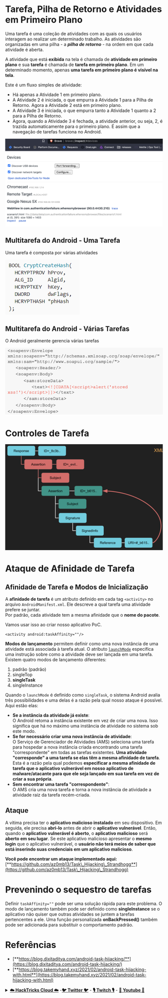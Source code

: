 # Tarefa, Pilha de Retorno e Atividades em Primeiro Plano

Uma tarefa é uma coleção de atividades com as quais os usuários interagem ao realizar um determinado trabalho. As atividades são organizadas em uma pilha - a _**pilha de retorno**_ - na ordem em que cada atividade é aberta.

A atividade que está **exibida** na tela é chamada de **atividade em primeiro plano** e sua **tarefa** é chamada de **tarefa em primeiro plano**. Em um determinado momento, apenas **uma tarefa em primeiro plano é visível na tela**.

Este é um fluxo simples de atividade:

* Há apenas a Atividade 1 em primeiro plano.
* A Atividade 2 é iniciada, o que empurra a Atividade 1 para a Pilha de Retorno. Agora a Atividade 2 está em primeiro plano.
* A Atividade 3 é iniciada, o que empurra tanto a Atividade 1 quanto a 2 para a Pilha de Retorno.
* Agora, quando a Atividade 3 é fechada, a atividade anterior, ou seja, 2, é trazida automaticamente para o primeiro plano. É assim que a navegação de tarefas funciona no Android.

![](<../../.gitbook/assets/image (548).png>)

## Multitarefa do Android - Uma Tarefa

Uma tarefa é composta por várias atividades

![](<../../.gitbook/assets/image (549).png>)

## Multitarefa do Android - Várias Tarefas

O Android geralmente gerencia várias tarefas

![](<../../.gitbook/assets/image (550).png>)

# Controles de Tarefa

![](<../../.gitbook/assets/image (551).png>)

# Ataque de Afinidade de Tarefa

## Afinidade de Tarefa e Modos de Inicialização

A **afinidade de tarefa** é um atributo definido em cada tag `<activity>` no arquivo `AndroidManifest.xml`. Ele descreve a qual tarefa uma atividade prefere se juntar.\
Por padrão, cada atividade tem a mesma afinidade que o **nome do pacote**.

Vamos usar isso ao criar nosso aplicativo PoC.
```markup
<activity android:taskAffinity=""/>
```
**Modos de lançamento** permitem definir como uma nova instância de uma atividade está associada à tarefa atual. O atributo [`launchMode`](https://developer.android.com/guide/topics/manifest/activity-element#lmode) especifica uma instrução sobre como a atividade deve ser lançada em uma tarefa. Existem quatro modos de lançamento diferentes:

1. padrão (padrão)
2. singleTop
3. **singleTask**
4. singleInstance

Quando o `launchMode` é definido como `singleTask`, o sistema Android avalia três possibilidades e uma delas é a razão pela qual nosso ataque é possível. Aqui estão elas:

* **Se a instância da atividade já existe**:\
  O Android retoma a instância existente em vez de criar uma nova. Isso significa que há no máximo uma instância de atividade no sistema sob este modo.
* **Se for necessário criar uma nova instância de atividade**:\
  O Serviço de Gerenciador de Atividades (AMS) seleciona uma tarefa para hospedar a nova instância criada encontrando uma tarefa "correspondente" em todas as tarefas existentes. **Uma atividade "corresponde" a uma tarefa se elas têm a mesma afinidade de tarefa**. Esta é a razão pela qual podemos **especificar a mesma afinidade de tarefa que o aplicativo vulnerável em nosso aplicativo de malware/atacante para que ele seja lançado em sua tarefa em vez de criar a sua própria**.
* **Sem encontrar uma tarefa "correspondente"**:\
  O AMS cria uma nova tarefa e torna a nova instância de atividade a atividade raiz da tarefa recém-criada.

## Ataque

A vítima precisa ter o **aplicativo malicioso instalado** em seu dispositivo. Em seguida, ele precisa **abri-lo** antes de abrir o **aplicativo vulnerável**. Então, quando o **aplicativo vulnerável é aberto**, o **aplicativo malicioso** será **aberto em seu lugar**. Se este aplicativo malicioso apresentar o **mesmo login** que o aplicativo vulnerável, o **usuário não terá meios de saber que está inserindo suas credenciais em um aplicativo malicioso**.

**Você pode encontrar um ataque implementado aqui:** [**https://github.com/az0mb13/Task\_Hijacking\_Strandhogg**](https://github.com/az0mb13/Task\_Hijacking\_Strandhogg)

# Prevenindo o sequestro de tarefas

Definir `taskAffinity=""` pode ser uma solução rápida para este problema. O modo de lançamento também pode ser definido como **singleInstance** se o aplicativo não quiser que outras atividades se juntem a tarefas pertencentes a ele. Uma função personalizada **onBackPressed()** também pode ser adicionada para substituir o comportamento padrão.

# **Referências**

* [**https://blog.dixitaditya.com/android-task-hijacking/**](https://blog.dixitaditya.com/android-task-hijacking/)
* [**https://blog.takemyhand.xyz/2021/02/android-task-hijacking-with.html**](https://blog.takemyhand.xyz/2021/02/android-task-hijacking-with.html)


<details>

<summary><a href="https://cloud.hacktricks.xyz/pentesting-cloud/pentesting-cloud-methodology"><strong>☁️ HackTricks Cloud ☁️</strong></a> -<a href="https://twitter.com/hacktricks_live"><strong>🐦 Twitter 🐦</strong></a> - <a href="https://www.twitch.tv/hacktricks_live/schedule"><strong>🎙️ Twitch 🎙️</strong></a> - <a href="https://www.youtube.com/@hacktricks_LIVE"><strong>🎥 Youtube 🎥</strong></a></summary>

- Você trabalha em uma **empresa de segurança cibernética**? Você quer ver sua **empresa anunciada no HackTricks**? ou quer ter acesso à **última versão do PEASS ou baixar o HackTricks em PDF**? Confira os [**PLANOS DE ASSINATURA**](https://github.com/sponsors/carlospolop)!

- Descubra [**The PEASS Family**](https://opensea.io/collection/the-peass-family), nossa coleção exclusiva de [**NFTs**](https://opensea.io/collection/the-peass-family)

- Adquira o [**swag oficial do PEASS & HackTricks**](https://peass.creator-spring.com)

- **Junte-se ao** [**💬**](https://emojipedia.org/speech-balloon/) [**grupo Discord**](https://discord.gg/hRep4RUj7f) ou ao [**grupo telegram**](https://t.me/peass) ou **siga-me** no **Twitter** [**🐦**](https://github.com/carlospolop/hacktricks/tree/7af18b62b3bdc423e11444677a6a73d4043511e9/\[https:/emojipedia.org/bird/README.md)[**@carlospolopm**](https://twitter.com/hacktricks_live)**.**

- **Compartilhe suas técnicas de hacking enviando PRs para o [repositório hacktricks](https://github.com/carlospolop/hacktricks) e [hacktricks-cloud repo](https://github.com/carlospolop/hacktricks-cloud)**.

</details>
